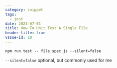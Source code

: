```yaml
---
category: snippet
tags:
  - jest
date: 2023-07-01
title: How To Unit Test A Single File
header-title: true
vssue-id: 10
---
```


`npm run test -- file.spec.js --silent=false`

`--silent=false` optional, but commonly used for me